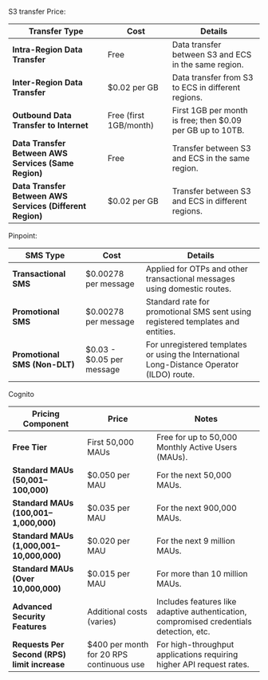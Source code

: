 
S3 transfer Price:

| **Transfer Type**                        | **Cost**                      | **Details**                                           |
|------------------------------------------|-------------------------------|-------------------------------------------------------|
| **Intra-Region Data Transfer**           | Free                          | Data transfer between S3 and ECS in the same region.  |
| **Inter-Region Data Transfer**           | $0.02 per GB                  | Data transfer from S3 to ECS in different regions.    |
| **Outbound Data Transfer to Internet**  | Free (first 1GB/month)        | First 1GB per month is free; then $0.09 per GB up to 10TB. |
| **Data Transfer Between AWS Services (Same Region)** | Free              | Transfer between S3 and ECS in the same region.      |
| **Data Transfer Between AWS Services (Different Region)** | $0.02 per GB  | Transfer between S3 and ECS in different regions.    |



Pinpoint:

| **SMS Type**              | **Cost**                | **Details**                                                                 |
|---------------------------|-------------------------|-----------------------------------------------------------------------------|
| **Transactional SMS**     | $0.00278 per message    | Applied for OTPs and other transactional messages using domestic routes.   |
| **Promotional SMS**       | $0.00278 per message    | Standard rate for promotional SMS sent using registered templates and entities. |
| **Promotional SMS (Non-DLT)** | $0.03 - $0.05 per message | For unregistered templates or using the International Long-Distance Operator (ILDO) route. |

Cognito

| **Pricing Component**                             | **Price**                                                  | **Notes**                                                                                     |
|---------------------------------------------------|------------------------------------------------------------|-----------------------------------------------------------------------------------------------|
| **Free Tier**                                     | First 50,000 MAUs                                           | Free for up to 50,000 Monthly Active Users (MAUs).                                            |
| **Standard MAUs (50,001–100,000)**                | $0.050 per MAU                                              | For the next 50,000 MAUs.                                                                     |
| **Standard MAUs (100,001–1,000,000)**             | $0.035 per MAU                                              | For the next 900,000 MAUs.                                                                    |
| **Standard MAUs (1,000,001–10,000,000)**          | $0.020 per MAU                                              | For the next 9 million MAUs.                                                                  |
| **Standard MAUs (Over 10,000,000)**               | $0.015 per MAU                                              | For more than 10 million MAUs.                                                                |
| **Advanced Security Features**                    | Additional costs (varies)                                   | Includes features like adaptive authentication, compromised credentials detection, etc.       |
| **Requests Per Second (RPS) limit increase**      | $400 per month for 20 RPS continuous use                    | For high-throughput applications requiring higher API request rates.                          |
